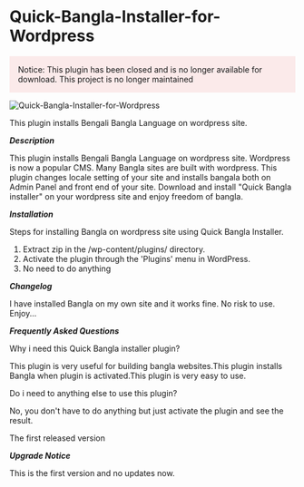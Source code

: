 # Quick-Bangla-Installer-for-Wordpress
<p style="border-left-color: #dc3232;background-color: #fbeaea;padding:15px;">Notice: This plugin has been closed and is no longer available for download. This project is no longer maintained</p>

![Quick-Bangla-Installer-for-Wordpress](https://plugins.trac.wordpress.org/export/1979862/quick-bangla-installer/assets/banner-772x250.jpg)


This plugin installs Bengali Bangla Language on wordpress site.


***Description***


This plugin installs Bengali Bangla Language on wordpress site.
Wordpress is now a popular CMS. Many Bangla sites are built with wordpress. 
This plugin changes locale setting of your site and
installs bangala both on Admin Panel and front end of your site.
Download and install "Quick Bangla installer" on your wordpress site
and enjoy freedom of bangla.


***Installation***


Steps for installing Bangla on wordpress site using Quick Bangla Installer.
1. Extract zip in the /wp-content/plugins/ directory.
2. Activate the plugin through the 'Plugins' menu in WordPress.
3. No need to do anything

***Changelog***


I have installed Bangla on my own site and it works fine. No risk to use. Enjoy...


***Frequently Asked Questions***


Why i need this Quick Bangla installer plugin?


This plugin is very useful for building bangla websites.This plugin  installs Bangla when plugin is activated.This plugin is very easy to use.


Do i need to anything else to use this plugin?


No, you don't have to do anything but just activate the plugin and see the result. 


The first released version

***Upgrade Notice***


This is the first version and no updates now.
